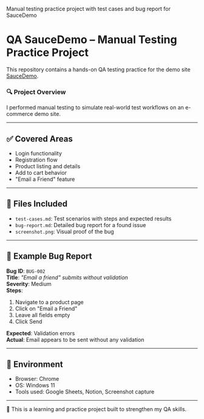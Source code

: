 
Manual testing practice project with test cases and bug report for SauceDemo
# QA SauceDemo – Manual Testing Practice Project

This repository contains a hands-on QA testing practice for the demo site [SauceDemo](https://www.saucedemo.com/).

### 🔍 Project Overview

I performed manual testing to simulate real-world test workflows on an e-commerce demo site.

---

## ✅ Covered Areas

- Login functionality
- Registration flow
- Product listing and details
- Add to cart behavior
- "Email a Friend" feature

---

## 📄 Files Included

- `test-cases.md`: Test scenarios with steps and expected results
- `bug-report.md`: Detailed bug report for a found issue
- `screenshot.png`: Visual proof of the bug

---

## 🧪 Example Bug Report

**Bug ID**: `BUG-002`  
**Title**: *"Email a friend" submits without validation*  
**Severity**: Medium  
**Steps**:
1. Navigate to a product page  
2. Click on "Email a Friend"  
3. Leave all fields empty  
4. Click Send  

**Expected**: Validation errors  
**Actual**: Email appears to be sent without any validation

---

## 🧰 Environment

- Browser: Chrome
- OS: Windows 11
- Tools used: Google Sheets, Notion, Screenshot capture

---

📌 This is a learning and practice project built to strengthen my QA skills.
